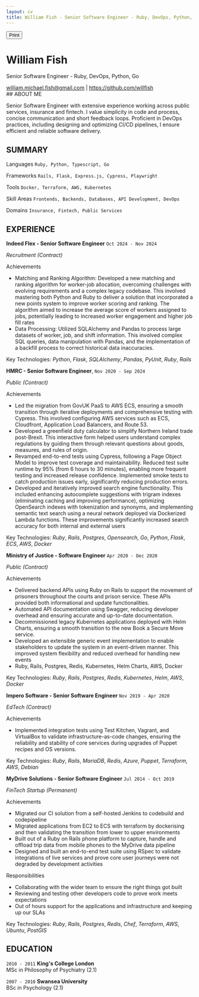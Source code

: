 ```yaml
---
layout: cv
title: William Fish - Senior Software Engineer - Ruby, DevOps, Python, Go
---
```


<button id="print-button" onclick="window.print()">Print</button>

# William Fish

Senior Software Engineer - Ruby, DevOps, Python, Go

<div id="webaddress">
  <a href="mailto:william.michael.fish@gmail.com">william.michael.fish@gmail.com</a> |
  <a href="https://github.com/willfish">https://github.com/willfish</a>
</div>
## ABOUT ME

Senior Software Engineer with extensive experience working across public services, insurance and fintech. I value simplicity in code and process, concise communication and short feedback loops. Proficient in DevOps practices, including designing and optimizing CI/CD pipelines, I ensure efficient and reliable software delivery.

## SUMMARY

Languages
`Ruby, Python, Typescript, Go`

Frameworks
`Rails, Flask, Express.js, Cypress, Playwright`

Tools
`Docker, Terraform, AWS, Kubernetes`

Skill Areas
`Frontends, Backends, Databases, API Development, DevOps`

Domains
`Insurance, Fintech, Public Services`

## EXPERIENCE

**Indeed Flex - Senior Software Engineer**
`Oct 2024 - Nov 2024`

*Recruitment (Contract)*

Achievements

- Matching and Ranking Algorithm: Developed a new matching and ranking algorithm for worker-job allocation, overcoming challenges with evolving requirements and a complex legacy codebase. This involved mastering both Python and Ruby to deliver a solution that incorporated a new points system to improve worker scoring and ranking. The algorithm aimed to increase the average score of workers assigned to jobs, potentially leading to increased worker engagement and higher job fill rates
- Data Processing: Utilized SQLAlchemy and Pandas to process large datasets of worker, job, and shift information. This involved complex SQL queries, data manipulation with Pandas, and the implementation of a backfill process to correct historical data inaccuracies.

<p>
  Key Technologies:
  <em>Python</em>,
  <em>Flask</em>,
  <em>SQLAlchemy</em>,
  <em>Pandas</em>,
  <em>PyUnit</em>,
  <em>Ruby</em>,
  <em>Rails</em>
</p>

**HMRC - Senior Software Engineer**,
`Nov 2020 - Sep 2024`

*Public (Contract)*

Achievements

- Led the migration from GovUK PaaS to AWS ECS, ensuring a smooth transition through iterative deployments and comprehensive testing with Cypress. This involved configuring AWS services such as ECS, Cloudfront, Application Load Balancers, and Route 53.
- Developed a greenfield duty calculator to simplify Northern Ireland trade post-Brexit. This interactive form helped users understand complex regulations by guiding them through relevant questions about goods, measures, and rules of origin.
- Revamped end-to-end tests using Cypress, following a Page Object Model to improve test coverage and maintainability. Reduced test suite runtime by 95% (from 6 hours to 30 minutes), enabling more frequent testing and increased release confidence. Implemented smoke tests to catch production issues early, significantly reducing production errors.
- Developed and iteratively improved search engine functionality. This included enhancing autocomplete suggestions with trigram indexes (eliminating caching and improving performance), optimizing OpenSearch indexes with tokenization and synonyms, and implementing semantic text search using a neural network deployed via Dockerized Lambda functions. These improvements significantly increased search accuracy for both internal and external users

<p>
  Key Technologies:
  <em>Ruby</em>,
  <em>Rails</em>,
  <em>Postgres</em>,
  <em>Opensearch</em>,
  <em>Go</em>,
  <em>Python</em>,
  <em>Flask</em>,
  <em>ECS</em>,
  <em>AWS</em>,
  <em>Docker</em>
</p>

**Ministry of Justice - Software Engineer**
`Apr 2020 - Dec 2020`  

*Public (Contract)*

Achievements

- Delivered backend APIs using Ruby on Rails to support the movement of prisoners throughout the courts and prison service. These APIs provided both informational and update functionalities.
- Automated API documentation using Swagger, reducing developer overhead and ensuring accurate and up-to-date documentation.
- Decommissioned legacy Kubernetes applications deployed with Helm Charts, ensuring a smooth transition to the new Book a Secure Move service.
- Developed an extensible generic event implementation to enable stakeholders to update the system in an event-driven manner. This improved system flexibility and reduced overhead for handling new events
- Ruby, Rails, Postgres, Redis, Kubernetes, Helm Charts, AWS, Docker

<p>
  Key Technologies:
  <em>Ruby</em>,
  <em>Rails</em>,
  <em>Postgres</em>,
  <em>Redis</em>,
  <em>Kubernetes</em>,
  <em>Helm</em>,
  <em>AWS</em>,
  <em>Docker</em>
</p>

**Impero Software - Senior Software Engineer**
`Nov 2019 - Apr 2020`

*EdTech (Contract)*

Achievements

- Implemented integration tests using Test Kitchen, Vagrant, and VirtualBox to validate infrastructure-as-code changes, ensuring the reliability and stability of core services during upgrades of Puppet recipes and OS versions.

<p>
  Key Technologies:
  <em>Ruby</em>,
  <em>Rails</em>,
  <em>MariaDB</em>,
  <em>Redis</em>,
  <em>Azure</em>,
  <em>Puppet</em>,
  <em>Terraform</em>,
  <em>AWS</em>,
  <em>Debian</em>
</p>

**MyDrive Solutions - Senior Software Engineer**
`Jul 2014 - Oct 2019`

*FinTech Startup (Permanent)*

Achievements

- Migrated our CI solution from a self-hosted Jenkins to codebuild and codepipeline
- Migrated applications from EC2 to ECS with terraform by dockerising and then validating the transition from lower to upper environments
- Built out of a Ruby on Rails phone platform to capture, handle and offload trip data from mobile phones to the MyDrive data pipeline
- Designed and built an end-to-end test suite using RSpec to validate integrations of live services and prove core user journeys were not degraded by development activities

Responsibilities

- Collaborating with the wider team to ensure the right things got built
- Reviewing and testing other developers code to prove work meets expectations
- Out of hours support for the applications and infrastructure and keeping up our SLAs

<p>
  Key Technologies:
  <em>Ruby</em>,
  <em>Rails</em>,
  <em>Postgres</em>,
  <em>Redis</em>,
  <em>Chef</em>,
  <em>Terraform</em>,
  <em>AWS</em>,
  <em>Ubuntu</em>,
  <em>PostGIS</em>
</p>

## EDUCATION

`2010 - 2011`
**King's College London**  
MSc in Philosophy of Psychiatry (2.1)

`2007 - 2010`
**Swansea University**  
BSc in Psychology (2.1)
